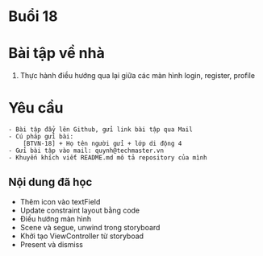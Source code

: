 # Buổi 18

# Bài tập về nhà
1. Thực hành điều hướng qua lại giữa các màn hình login, register, profile

   

# Yêu cầu
    - Bài tập đẩy lên Github, gửi link bài tập qua Mail
    - Cú pháp gửi bài:
        [BTVN-18] + Họ tên người gửi + lớp di động 4
    - Gửi bài tập vào mail: quynh@techmaster.vn
    - Khuyến khích viết README.md mô tả repository của mình

## Nội dung đã học
- Thêm icon vào textField
- Update constraint layout bằng code
- Điều hướng màn hình
- Scene và segue, unwind trong storyboard
- Khởi tạo ViewController từ storyboad
- Present và dismiss
    


